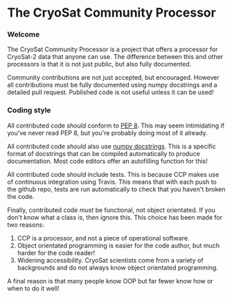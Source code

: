 # The CryoSat Community Processor

### Welcome

The CryoSat Community Processor is a project that offers a processor for CryoSat-2 data that anyone can use. The difference between this and other processors is that it is not just public, but also fully documented.

Community contributions are not just accepted, but encouraged. However all contributions must be fully documented using numpy docstrings and a detailed pull request. Published code is not useful unless it can be used! 

### Coding style

All contributed code *should* conform to [PEP 8](https://www.python.org/dev/peps/pep-0008/#a-foolish-consistency-is-the-hobgoblin-of-little-minds). This may seem intimidating if you've never read PEP 8, but you're probably doing most of it already.

All contributed code *should* also use [numpy docstrings](https://sphinxcontrib-napoleon.readthedocs.io/en/latest/example_numpy.html). This is a specific format of docstrings that can be compiled automatically to produce documentation. Most code editors offer an autofilling function for this! 

All contributed code *should* include tests. This is because CCP makes use of continuous integration using Travis. This means that with each push to the github repo, tests are run automatically to check that you haven't broken the code.

Finally, contributed code *must* be functional, not object orientated. If you don't know what a class is, then ignore this. This choice has been made for two reasons:
1) CCP is a processor, and not a piece of operational software. 
2) Object orientated programming is easier for the code author, but much harder for the code reader!
3) Widening accessibility. CryoSat scientists come from a variety of backgrounds and do not always know object orientated programming.

A final reason is that many people know OOP but far fewer know how or when to do it well!
